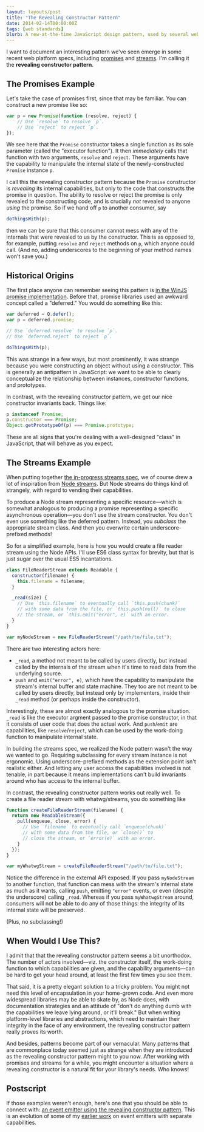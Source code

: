 ```yaml
---
layout: layouts/post
title: "The Revealing Constructor Pattern"
date: 2014-02-14T00:00:00Z
tags: [web standards]
blurb: A new-at-the-time JavaScript design pattern, used by several web APIs, to preserve encapsulation while keeping a functional constructor.
---
```


I want to document an interesting pattern we've seen emerge in some recent web platform specs, including [promises](https://people.mozilla.org/~jorendorff/es6-draft.html#sec-promise-objects) and [streams](https://github.com/whatwg/streams). I'm calling it the **revealing constructor pattern**.

## The Promises Example

Let's take the case of promises first, since that may be familiar. You can construct a new promise like so:

```js
var p = new Promise(function (resolve, reject) {
    // Use `resolve` to resolve `p`.
    // Use `reject` to reject `p`.
});
```

We see here that the `Promise` constructor takes a single function as its sole parameter (called the "executor function"). It then _immediately_ calls that function with two arguments, `resolve` and `reject`. These arguments have the capability to manipulate the internal state of the newly-constructed `Promise` instance `p`.

I call this the revealing constructor pattern because the `Promise` constructor is _revealing_ its internal capabilities, but only to the code that constructs the promise in question. The ability to resolve or reject the promise is only revealed to the constructing code, and is crucially _not_ revealed to anyone _using_ the promise. So if we hand off `p` to another consumer, say

```js
doThingsWith(p);
```

then we can be sure that this consumer cannot mess with any of the internals that were revealed to us by the constructor. This is as opposed to, for example, putting `resolve` and `reject` methods on `p`, which anyone could call. (And no, adding underscores to the beginning of your method names won't save you.)

## Historical Origins

The first place anyone can remember seeing this pattern is [in the WinJS promise implementation](http://msdn.microsoft.com/en-us/library/windows/apps/br211866.aspx). Before that, promise libraries used an awkward concept called a "deferred." You would do something like this:

```js
var deferred = Q.defer();
var p = deferred.promise;

// Use `deferred.resolve` to resolve `p`.
// Use `deferred.reject` to reject `p`.

doThingsWith(p);
```

This was strange in a few ways, but most prominently, it was strange because you were constructing an object without using a constructor. This is generally an antipattern in JavaScript: we want to be able to clearly conceptualize the relationship between instances, constructor functions, and prototypes.

In contrast, with the revealing constructor pattern, we get our nice constructor invariants back. Things like:

```js
p instanceof Promise;
p.constructor === Promise;
Object.getPrototypeOf(p) === Promise.prototype;
```

These are all signs that you're dealing with a well-designed "class" in JavaScript, that will behave as you expect.

## The Streams Example

When putting together [the in-progress streams spec](htwetps://github.com/whatwg/streams), we of course drew a lot of inspiration from [Node streams](http://nodejs.org/api/stream.html). But Node streams do things kind of strangely, with regard to vending their capabilities.

To produce a Node stream representing a specific resource—which is somewhat analogous to producing a promise representing a specific asynchronous operation—you don't use the stream constructor. You don't even use something like the deferred pattern. Instead, you _subclass_ the appropriate stream class. And then you overwrite certain underscore-prefixed methods!

So for a simplified example, here is how you would create a file reader stream using the Node APIs. I'll use ES6 class syntax for brevity, but that is just sugar over the usual ES5 incantations.

```js
class FileReaderStream extends Readable {
  constructor(filename) {
    this.filename = filename;
  }

  _read(size) {
    // Use `this.filename` to eventually call `this.push(chunk)`
    // with some data from the file, or `this.push(null)` to close
    // the stream, or `this.emit("error", e)` with an error.
  }
}

var myNodeStream = new FileReaderStream("/path/to/file.txt");
```

There are two interesting actors here:

- `_read`, a method not meant to be called by users directly, but instead called by the internals of the stream when it's time to read data from the underlying source.
- `push` and `emit("error", e)`, which have the capability to manipulate the stream's internal buffer and state machine. They too are not meant to be called by users directly, but instead only by implementers, inside their `_read` method (or perhaps inside the constructor).

Interestingly, these are almost exactly analogous to the promise situation. `_read` is like the executor argment passed to the promise constructor, in that it consists of user code that does the actual work. And `push`/`emit` are capabilities, like `resolve`/`reject`, which can be used by the work-doing function to manipulate internal state.

In building the streams spec, we realized the Node pattern wasn't the way we wanted to go. Requiring subclassing for every stream instance is not ergonomic. Using underscore-prefixed methods as the extension point isn't realistic either. And letting any user access the capabilities involved is not tenable, in part because it means implementations can't build invariants around who has access to the internal buffer.

In contrast, the revealing constructor pattern works out really well. To create a file reader stream with whatwg/streams, you do something like

```js
function createFileReaderStream(filename) {
  return new ReadableStream({
    pull(enqueue, close, error) {
      // Use `filename` to eventually call `enqueue(chunk)`
      // with some data from the file, or `close()` to
      // close the stream, or `error(e)` with an error.
    }
  });
}

var myWhatwgStream = createFileReaderStream("/path/to/file.txt");
```

Notice the difference in the external API exposed. If you pass `myNodeStream` to another function, that function can mess with the stream's internal state as much as it wants, calling `push`, emitting `"error"` events, or even (despite the underscore) calling `_read`. Whereas if you pass `myWhatwgStream` around, consumers will not be able to do any of those things: the integrity of its internal state will be preserved.

(Plus, no subclassing!)

## When Would I Use This?

I admit that that the revealing constructor pattern seems a bit unorthodox. The number of actors involved—viz. the constructor itself, the work-doing function to which capabilities are given, and the capability arguments—can be hard to get your head around, at least the first few times you see them.

That said, it is a pretty elegant solution to a tricky problem. You might not need this level of encapsulation in your home-grown code. And even more widespread libraries may be able to skate by, as Node does, with documentation strategies and an attitude of "don't do anything dumb with the capabilities we leave lying around, or it'll break." But when writing platform-level libraries and abstractions, which need to maintain their integrity in the face of any environment, the revealing constructor pattern really proves its worth.

And besides, patterns become part of our vernacular. Many patterns that are commonplace today seemed just as strange when they are introduced as the revealing constructor pattern might to you now. After working with promises and streams for a while, you might encounter a situation where a revealing constructor is a natural fit for your library's needs. Who knows!

## Postscript

If those examples weren't enough, here's one that you should be able to connect with: [an event emitter using the revealing constructor pattern](https://gist.github.com/domenic/9003334). This is an evolution of some of my [earlier work](https://github.com/domenic/pubit) on event emitters with separate capabilities.
